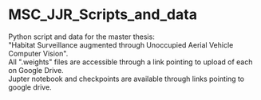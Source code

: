# MSC_JJR_Scripts_and_data
Python script and data for the master thesis:<br>
"Habitat Surveillance augmented through Unoccupied Aerial Vehicle Computer Vision".<br>
All ".weights" files are accessible through a link pointing to upload of  each on Google Drive. <br>
Jupter notebook and checkpoints are available through links pointing to google drive. 
